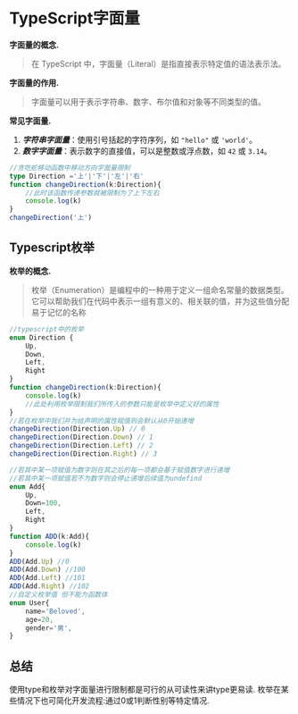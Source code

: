 # TypeScript字面量

**字面量的概念.**

>在 TypeScript 中，字面量（Literal）是指直接表示特定值的语法表示法。

**字面量的作用.**

>字面量可以用于表示字符串、数字、布尔值和对象等不同类型的值。

**常见字面量.**

1. ***字符串字面量***：使用引号括起的字符序列，如 `"hello"` 或 `'world'`。
2. ***数字字面量***：表示数字的直接值，可以是整数或浮点数，如 `42` 或 `3.14`。

```ts
//贪吃蛇移动函数中移动方向字面量限制
type Direction ='上'|'下'|'左'|'右'
function changeDirection(k:Direction){
    //此时该函数传递参数就被限制为了上下左右
    console.log(k)
}
changeDirection('上')
```

## Typescript枚举  

**枚举的概念.**

>枚举（Enumeration）是编程中的一种用于定义一组命名常量的数据类型。它可以帮助我们在代码中表示一组有意义的、相关联的值，并为这些值分配易于记忆的名称

```ts
//typescript中的枚举
enum Direction {
    Up,
    Down,
    Left,
    Right
}
function changeDirection(k:Direction){
    console.log(k)
    //此处利用枚举限制我们所传入的参数只能是枚举中定义好的属性
}
//若在枚举中我们并为给声明的属性赋值则会默认从0开始递增
changeDirection(Direction.Up) // 0
changeDirection(Direction.Down) // 1
changeDirection(Direction.Left) // 2
changeDirection(Direction.Right) // 3

//若其中某一项赋值为数字则在其之后的每一项都会基于赋值数字进行递增
//若其中某一项赋值若不为数字则会停止递增后续值为undefind
enum Add{
    Up,
    Down=100,
    Left,
    Right
}
function ADD(k:Add){
    console.log(k)
}
ADD(Add.Up) //0
ADD(Add.Down) //100
ADD(Add.Left) //101
ADD(Add.Right) //102
//自定义枚举值 但不能为函数体
enum User{
    name='Beloved',
    age=20,
    gender='男',
}
```

## 总结

使用type和枚举对字面量进行限制都是可行的从可读性来讲type更易读.
枚举在某些情况下也可简化开发流程:通过0或1判断性别等特定情况.
